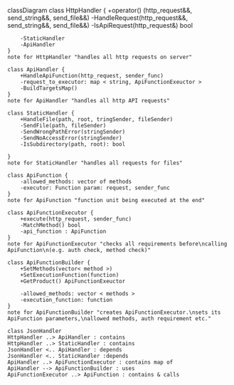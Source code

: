 
classDiagram
    class HttpHandler {
        +operator() (http_request&&, send_string&&, send_file&&)
        -HandleRequest(http_request&&, send_string&&, send_file&&)
        -IsApiRequest(http_request&) bool

        -StaticHandler
        -ApiHandler
    }
    note for HttpHandler "handles all http requests on server"

    class ApiHandler {
        +HandleApiFunction(http_request, sender_func)
        -request_to_executor: map < string, ApiFunctionExeuctor >
        -BuildTargetsMap()
    }
    note for ApiHandler "handles all http API requests"

    class StaticHandler {
        +HandleFile(path, root, tringSender, fileSender)
        -SendFile(path, fileSender)
        -SendWrongPathError(stringSender)
        -SendNoAccessError(stringSender)
        -IsSubdirectory(path, root): bool
        
    }
    note for StaticHandler "handles all requests for files"

    class ApiFunction {
        -allowed_methods: vector of methods
        -executor: Function param: request, sender_func
    }
    note for ApiFunction "function unit being executed at the end"

    class ApiFunctionExecutor {
        +execute(http_request, sender_func)
        -MatchMethod() bool
        -api_function : ApiFunction
    }
    note for ApiFunctionExecutor "checks all requirements before\ncalling ApiFunction\n(e.g. auth check, method check)"

    class ApiFunctionBuilder {
        +SetMethods(vector< method >)
        +SetExecutionFunction(function)
        +GetProduct() ApiFunctionExeuctor

        -allowed_methods: vector < methods >
        -execution_function: function
    }
    note for ApiFunctionBuilder "creates ApiFunctionExecutor.\nsets its ApiFunction parameters,\nallowed methods, auth requirement etc."

    class JsonHandler 
    HttpHandler ..> ApiHandler : contains
    HttpHandler ..> StaticHandler : contains
    JsonHandler <.. ApiHandler : depends
    JsonHandler <.. StaticHandler :depends
    ApiHandler ..> ApiFunctionExecutor : contains map of
    ApiHandler --> ApiFunctionBuilder : uses
    ApiFunctionExecutor ..> ApiFunction : contains & calls

